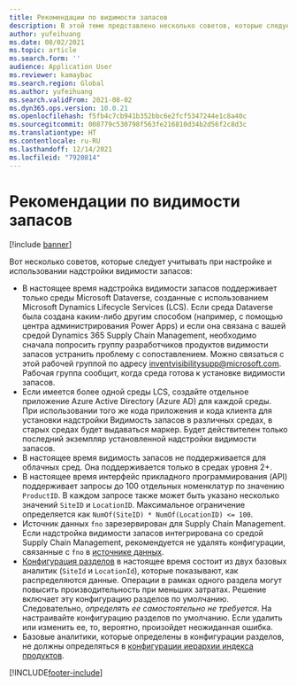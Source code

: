 ```yaml
---
title: Рекомендации по видимости запасов
description: В этой теме представлено несколько советов, которые следует учитывать при настройке и использовании надстройки видимости запасов.
author: yufeihuang
ms.date: 08/02/2021
ms.topic: article
ms.search.form: ''
audience: Application User
ms.reviewer: kamaybac
ms.search.region: Global
ms.author: yufeihuang
ms.search.validFrom: 2021-08-02
ms.dyn365.ops.version: 10.0.21
ms.openlocfilehash: f5fb4c7cb941b352bbc6e2fcf5347244e1c8a40c
ms.sourcegitcommit: 008779c530798f563fe216810d34b2d56f2c8d3c
ms.translationtype: HT
ms.contentlocale: ru-RU
ms.lasthandoff: 12/14/2021
ms.locfileid: "7920814"
---
```

# <a name="inventory-visibility-tips"></a>Рекомендации по видимости запасов

[!include [banner](../includes/banner.md)]

Вот несколько советов, которые следует учитывать при настройке и использовании надстройки видимости запасов:

- В настоящее время надстройка видимости запасов поддерживает только среды Microsoft Dataverse, созданные с использованием Microsoft Dynamics Lifecycle Services (LCS). Если среда Dataverse была создана каким-либо другим способом (например, с помощью центра администрирования Power Apps) и если она связана с вашей средой Dynamics 365 Supply Chain Management, необходимо сначала попросить группу разработчиков продуктов видимости запасов устранить проблему с сопоставлением. Можно связаться с этой рабочей группой по адресу [inventvisibilitysupp@microsoft.com](mailto:inventvisibilitysupp@microsoft.com). Рабочая группа сообщит, когда среда готова к установке видимости запасов.
- Если имеется более одной среды LCS, создайте отдельное приложение Azure Active Directory (Azure AD) для каждой среды. При использовании того же кода приложения и кода клиента для установки надстройки Видимость запасов в различных средах, в старых средах будет выдаваться маркер. Будет действителен только последний экземпляр установленной надстройки видимости запасов.
- В настоящее время видимость запасов не поддерживается для облачных сред. Она поддерживается только в средах уровня 2+.
- В настоящее время интерфейс прикладного программирования (API) поддерживает запросы до 100 отдельных номенклатур по значению `ProductID`. В каждом запросе также может быть указано несколько значений `SiteID` и `LocationID`. Максимальное ограничение определяется как `NumOf(SiteID) * NumOf(LocationID) <= 100`.
- Источник данных `fno` зарезервирован для Supply Chain Management. Если надстройка видимости запасов интегрирована со средой Supply Chain Management, рекомендуется не удалять конфигурации, связанные с `fno` в [источнике данных](inventory-visibility-configuration.md#data-source-configuration).
- [Конфигурация разделов](inventory-visibility-configuration.md#partition-configuration) в настоящее время состоит из двух базовых аналитик (`SiteId` и `LocationId`), которые показывают, как распределяются данные. Операции в рамках одного раздела могут повысить производительность при меньших затратах. Решение включает эту конфигурацию разделов по умолчанию. Следовательно, *определять ее самостоятельно не требуется*. На настраивайте конфигурацию разделов по умолчанию. Если удалить или изменить ее, то, вероятно, произойдет неожиданная ошибка.
- Базовые аналитики, которые определены в конфигурации разделов, не должны определяться в [конфигурации иерархии индекса продуктов](inventory-visibility-configuration.md#index-configuration).

[!INCLUDE[footer-include](../../includes/footer-banner.md)]

